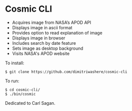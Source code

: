 # Cosmic CLI

- Acquires image from NASA’s APOD API
- Displays image in ascii format
- Provides option to read explanation of image
- Displays image in browser
- Includes search by date feature
- Sets image as desktop background
- Visits NASA's APOD website


To install:

    $ git clone https://github.com/dimitriwashere/cosmic-cli

To run:

    $ cd cosmic-cli/
    $ ./bin/cosmic

Dedicated to Carl Sagan.
